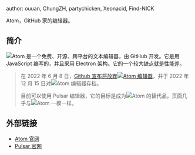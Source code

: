 author: ouuan, ChungZH, partychicken, Xeonacid, Find-NICK

Atom，GitHub 家的编辑器。

## 简介

![](./images/atom-resize.png)Atom 是一个免费、开源、跨平台的文本编辑器，由 GitHub 开发。它是用 JavaScript 编写的，并且采用 Electron 架构。它的一个较大缺点就是性能差。

> 在 2022 年 6 月 8 日，[Github 宣布将放弃![](./images/atom-resize.png)Atom 编辑器](https://github.blog/2022-06-08-sunsetting-atom/)，并于 2022 年 12 月 15 日对![](./images/atom-resize.png)Atom 编辑器存档。
>
> 目前可以使用 Pulsar 编辑器，它的目标是成为![](./images/atom-resize.png)Atom 的替代品，页面几乎与![](./images/atom-resize.png)Atom 一模一样。

## 外部链接

- [Atom 官网](https://atom.io)
- [Pulsar 官网](https://pulsar-edit.dev/)

